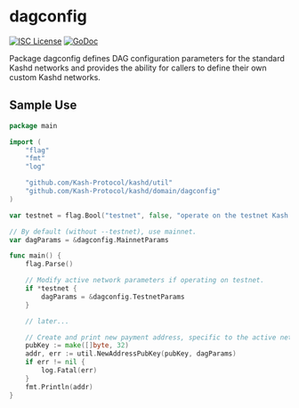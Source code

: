 dagconfig
========

[![ISC License](http://img.shields.io/badge/license-ISC-blue.svg)](https://choosealicense.com/licenses/isc/)
[![GoDoc](https://img.shields.io/badge/godoc-reference-blue.svg)](http://godoc.org/github.com/Kash-Protocol/kashd/dagconfig)

Package dagconfig defines DAG configuration parameters for the standard
Kashd networks and provides the ability for callers to define their own custom
Kashd networks.

## Sample Use

```Go
package main

import (
	"flag"
	"fmt"
	"log"

	"github.com/Kash-Protocol/kashd/util"
	"github.com/Kash-Protocol/kashd/domain/dagconfig"
)

var testnet = flag.Bool("testnet", false, "operate on the testnet Kash network")

// By default (without --testnet), use mainnet.
var dagParams = &dagconfig.MainnetParams

func main() {
	flag.Parse()

	// Modify active network parameters if operating on testnet.
	if *testnet {
		dagParams = &dagconfig.TestnetParams
	}

	// later...

	// Create and print new payment address, specific to the active network.
	pubKey := make([]byte, 32)
	addr, err := util.NewAddressPubKey(pubKey, dagParams)
	if err != nil {
		log.Fatal(err)
	}
	fmt.Println(addr)
}
```
